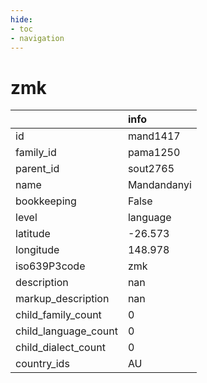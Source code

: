 ```yaml
---
hide:
- toc
- navigation
---
```

# zmk
|                      | info        |
|:---------------------|:------------|
| id                   | mand1417    |
| family_id            | pama1250    |
| parent_id            | sout2765    |
| name                 | Mandandanyi |
| bookkeeping          | False       |
| level                | language    |
| latitude             | -26.573     |
| longitude            | 148.978     |
| iso639P3code         | zmk         |
| description          | nan         |
| markup_description   | nan         |
| child_family_count   | 0           |
| child_language_count | 0           |
| child_dialect_count  | 0           |
| country_ids          | AU          |
